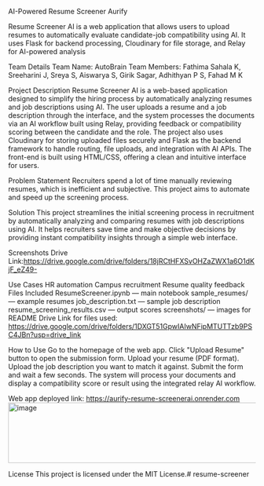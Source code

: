AI-Powered Resume Screener Aurify

Resume Screener AI is a web application that allows users to upload resumes to automatically evaluate candidate-job compatibility using AI. It uses Flask for backend processing, Cloudinary for file storage, and Relay for AI-powered analysis

Team Details Team Name: AutoBrain Team Members: Fathima Sahala K, Sreeharini J, Sreya S, Aiswarya S, Girik Sagar, Adhithyan P S, Fahad M K

Project Description Resume Screener AI is a web-based application designed to simplify the hiring process by automatically analyzing resumes and job descriptions using AI. The user uploads a resume and a job description through the interface, and the system processes the documents via an AI workflow built using Relay, providing feedback or compatibility scoring between the candidate and the role. The project also uses Cloudinary for storing uploaded files securely and Flask as the backend framework to handle routing, file uploads, and integration with AI APIs. The front-end is built using HTML/CSS, offering a clean and intuitive interface for users.

Problem Statement Recruiters spend a lot of time manually reviewing resumes, which is inefficient and subjective. This project aims to automate and speed up the screening process.

Solution This project streamlines the initial screening process in recruitment by automatically analyzing and comparing resumes with job descriptions using AI. It helps recruiters save time and make objective decisions by providing instant compatibility insights through a simple web interface.

Screenshots Drive Link:https://drive.google.com/drive/folders/18jRCtHFXSvOHZaZWX1a6O1dKjF_eZ49-

Use Cases HR automation Campus recruitment Resume quality feedback Files Included ResumeScreener.ipynb — main notebook sample_resumes/ — example resumes job_description.txt — sample job description resume_screening_results.csv — output scores screenshots/ — images for README Drive Link for files used: https://drive.google.com/drive/folders/1DXGT51GpwIAIwNFipMTUTTzb9PSC4JBn?usp=drive_link

How to Use Go to the homepage of the web app. Click "Upload Resume" button to open the submission form. Upload your resume (PDF format). Upload the job description you want to match it against. Submit the form and wait a few seconds. The system will process your documents and display a compatibility score or result using the integrated relay AI workflow.

Web app deployed link: https://aurify-resume-screenerai.onrender.com
<img width="1188" height="123" alt="image" src="https://github.com/user-attachments/assets/db60d5a0-1347-47f8-b457-14dea70422c6" />

License This project is licensed under the MIT License.# resume-screener
